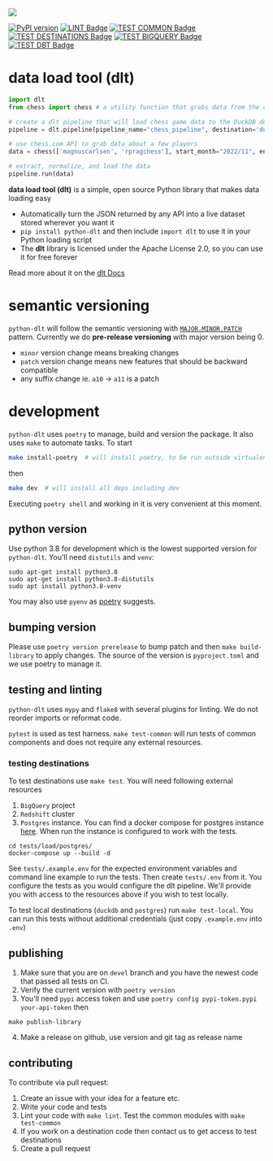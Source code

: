 ![](https://github.com/dlt-hub/dlt/raw/devel/docs/DLT-Pacman-Big.gif)

<p align="center">

[![PyPI version](https://badge.fury.io/py/python-dlt.svg)](https://pypi.org/project/python-dlt/)
[![LINT Badge](https://github.com/dlt-hub/dlt/actions/workflows/lint.yml/badge.svg)](https://github.com/dlt-hub/dlt/actions/workflows/lint.yml)
[![TEST COMMON Badge](https://github.com/dlt-hub/dlt/actions/workflows/test_common.yml/badge.svg)](https://github.com/dlt-hub/dlt/actions/workflows/test_common.yml)
[![TEST DESTINATIONS Badge](https://github.com/dlt-hub/dlt/actions/workflows/test_destinations.yml/badge.svg)](https://github.com/dlt-hub/dlt/actions/workflows/test_destinations.yml)
[![TEST BIGQUERY Badge](https://github.com/dlt-hub/dlt/actions/workflows/test_destination_bigquery.yml/badge.svg)](https://github.com/dlt-hub/dlt/actions/workflows/test_destination_bigquery.yml)
[![TEST DBT Badge](https://github.com/dlt-hub/dlt/actions/workflows/test_dbt_runner.yml/badge.svg)](https://github.com/dlt-hub/dlt/actions/workflows/test_dbt_runner.yml)


</p>

# data load tool (dlt)

```python
import dlt
from chess import chess # a utility function that grabs data from the chess.com API

# create a dlt pipeline that will load chess game data to the DuckDB destination
pipeline = dlt.pipeline(pipeline_name="chess_pipeline", destination='duckdb', dataset_name="games_data")

# use chess.com API to grab data about a few players
data = chess(['magnuscarlsen', 'rpragchess'], start_month="2022/11", end_month="2022/12")

# extract, normalize, and load the data
pipeline.run(data)
```

**data load tool (dlt)** is a simple, open source Python library that makes data loading easy
- Automatically turn the JSON returned by any API into a live dataset stored wherever you want it
- `pip install python-dlt` and then include `import dlt` to use it in your Python loading script
- The **dlt** library is licensed under the Apache License 2.0, so you can use it for free forever

Read more about it on the [dlt Docs](https://dlthub.com/docs)

# semantic versioning
`python-dlt` will follow the semantic versioning with [`MAJOR.MINOR.PATCH`](https://peps.python.org/pep-0440/#semantic-versioning) pattern. Currently we do **pre-release versioning** with major version being 0.
- `minor` version change means breaking changes
- `patch` version change means new features that should be backward compatible
- any suffix change ie. `a10` -> `a11` is a patch

# development
`python-dlt` uses `poetry` to manage, build and version the package. It also uses `make` to automate tasks. To start
```sh
make install-poetry  # will install poetry, to be run outside virtualenv
```
then
```sh
make dev  # will install all deps including dev
```
Executing `poetry shell` and working in it is very convenient at this moment.

## python version
Use python 3.8 for development which is the lowest supported version for `python-dlt`. You'll need `distutils` and `venv`:

```shell
sudo apt-get install python3.8
sudo apt-get install python3.8-distutils
sudo apt install python3.8-venv
```
You may also use `pyenv` as [poetry](https://python-poetry.org/docs/managing-environments/) suggests.

## bumping version
Please use `poetry version prerelease` to bump patch and then `make build-library` to apply changes. The source of the version is `pyproject.toml` and we use poetry to manage it.

## testing and linting
`python-dlt` uses `mypy` and `flake8` with several plugins for linting. We do not reorder imports or reformat code.

`pytest` is used as test harness. `make test-common` will run tests of common components and does not require any external resources.

### testing destinations
To test destinations use `make test`. You will need following external resources
1. `BigQuery` project
2. `Redshift` cluster
3. `Postgres` instance. You can find a docker compose for postgres instance [here](tests/load/postgres/docker-compose.yml). When run the instance is configured to work with the tests.
```shell
cd tests/load/postgres/
docker-compose up --build -d
```

See `tests/.example.env` for the expected environment variables and command line example to run the tests. Then create `tests/.env` from it. You configure the tests as you would configure the dlt pipeline.
We'll provide you with access to the resources above if you wish to test locally.

To test local destinations (`duckdb` and `postgres`) run `make test-local`. You can run this tests without additional credentials (just copy `.example.env` into `.env`)

## publishing

1. Make sure that you are on `devel` branch and you have the newest code that passed all tests on CI.
2. Verify the current version with `poetry version`
3. You'll need `pypi` access token and use `poetry config pypi-token.pypi your-api-token` then
```
make publish-library
```
4. Make a release on github, use version and git tag as release name

## contributing

To contribute via pull request:
1. Create an issue with your idea for a feature etc.
2. Write your code and tests
3. Lint your code with `make lint`. Test the common modules with `make test-common`
4. If you work on a destination code then contact us to get access to test destinations
5. Create a pull request
